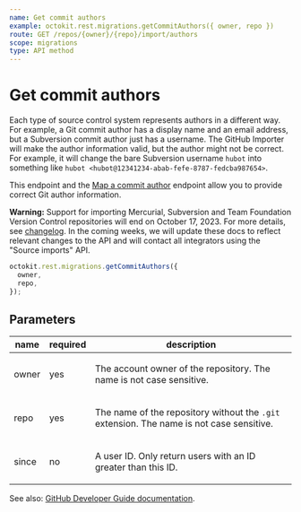 ```yaml
---
name: Get commit authors
example: octokit.rest.migrations.getCommitAuthors({ owner, repo })
route: GET /repos/{owner}/{repo}/import/authors
scope: migrations
type: API method
---
```


# Get commit authors

Each type of source control system represents authors in a different way. For example, a Git commit author has a display name and an email address, but a Subversion commit author just has a username. The GitHub Importer will make the author information valid, but the author might not be correct. For example, it will change the bare Subversion username `hubot` into something like `hubot <hubot@12341234-abab-fefe-8787-fedcba987654>`.

This endpoint and the [Map a commit author](https://docs.github.com/rest/migrations/source-imports#map-a-commit-author) endpoint allow you to provide correct Git author information.

**Warning:** Support for importing Mercurial, Subversion and Team Foundation Version Control repositories will end
on October 17, 2023. For more details, see [changelog](https://gh.io/github-importer-non-git-eol). In the coming weeks, we will update
these docs to reflect relevant changes to the API and will contact all integrators using the "Source imports" API.

```js
octokit.rest.migrations.getCommitAuthors({
  owner,
  repo,
});
```

## Parameters

<table>
  <thead>
    <tr>
      <th>name</th>
      <th>required</th>
      <th>description</th>
    </tr>
  </thead>
  <tbody>
    <tr><td>owner</td><td>yes</td><td>

The account owner of the repository. The name is not case sensitive.

</td></tr>
<tr><td>repo</td><td>yes</td><td>

The name of the repository without the `.git` extension. The name is not case sensitive.

</td></tr>
<tr><td>since</td><td>no</td><td>

A user ID. Only return users with an ID greater than this ID.

</td></tr>
  </tbody>
</table>

See also: [GitHub Developer Guide documentation](https://docs.github.com/rest/migrations/source-imports#get-commit-authors).
